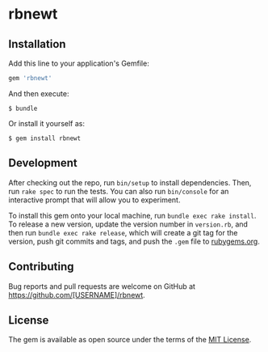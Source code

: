 # rbnewt

## Installation

Add this line to your application's Gemfile:

```ruby
gem 'rbnewt'
```

And then execute:

    $ bundle

Or install it yourself as:

    $ gem install rbnewt

## Development

After checking out the repo, run `bin/setup` to install dependencies. Then, run `rake spec` to run the tests. You can also run `bin/console` for an interactive prompt that will allow you to experiment.

To install this gem onto your local machine, run `bundle exec rake install`. To release a new version, update the version number in `version.rb`, and then run `bundle exec rake release`, which will create a git tag for the version, push git commits and tags, and push the `.gem` file to [rubygems.org](https://rubygems.org).

## Contributing

Bug reports and pull requests are welcome on GitHub at https://github.com/[USERNAME]/rbnewt.


## License

The gem is available as open source under the terms of the [MIT License](http://opensource.org/licenses/MIT).
